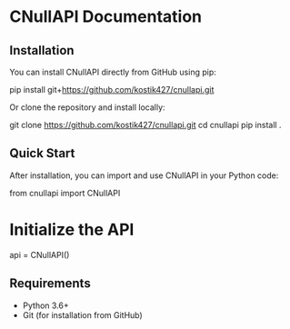 
# CNullAPI Documentation

## Installation

You can install CNullAPI directly from GitHub using pip:


pip install git+https://github.com/kostik427/cnullapi.git


Or clone the repository and install locally:


git clone https://github.com/kostik427/cnullapi.git
cd cnullapi
pip install .


## Quick Start

After installation, you can import and use CNullAPI in your Python code:


from cnullapi import CNullAPI

# Initialize the API
api = CNullAPI()


## Requirements

- Python 3.6+
- Git (for installation from GitHub)
